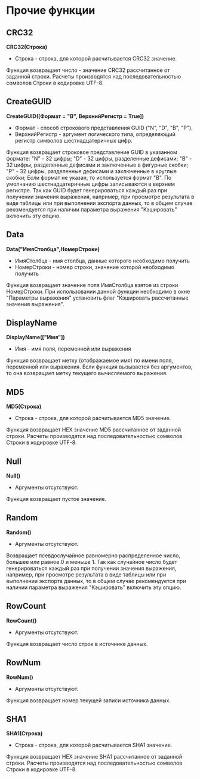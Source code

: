 ﻿# Прочие функции

## CRC32

**CRC32(Строка)**

* Строка - строка, для которой расчитывается CRC32 значение.

Функция возвращает число - значение CRC32 рассчитанное от заданной строки.
Расчеты производятся над последовательностью сомволов Строки в кодировке UTF-8.

## CreateGUID

**CreateGUID([Формат = "B", ВерхнийРегистр = True])**

* Формат - способ строкового представления GUID ("N", "D", "B", "P").
* ВерхнийРегистр - аргумент логического типа, определяющий регистр символов шестнадцатеричных цифр.

Функция возвращает строковое представление GUID в указанном формате:
  "N" - 32 цифры;
  "D" - 32 цифры, разделенные дефисами;
  "B" - 32 цифры, разделенные дефисами и заключенные в фигурные скобки;
  "P" - 32 цифры, разделенные дефисами и заключенные в круглые скобки;
Если формат не указан, то используется формат "B". По умолчанию шестнадцатеричные цифры записываются в верхнем регистре.
Так как GUID будет генерироваться каждый раз при получении значения выражения, например, при просмотре результата в виде таблицы или при выполнении экспорта данных, то в общем случае рекомендуется при наличии параметра выражения "Кэшировать" включить эту опцию.

## Data

**Data("ИмяСтолбца",НомерСтроки)**

* ИмяСтолбца - имя столбца, данные которого необходимо получить
* НомерСтроки - номер строки, значение которой необходимо получить

Функция возвращает значение поля ИмяСтолбца взятое из строки НомерСтроки.
При использовании данной функции необходимо в окне "Параметры выражения" установить флаг "Кэшировать рассчитанные значения выражения".

## DisplayName

**DisplayName(["Имя"])**

* Имя - имя поля, переменной или выражения

Функция возвращает метку (отображаемое имя) по имени поля, переменной или выражения.
Если функция вызывается без аргументов, то она возвращает метку текущего вычисляемого выражения.

## MD5

**MD5(Строка)**

* Строка - строка, для которой расчитывается MD5 значение.

Функция возвращает HEX значение MD5 рассчитанное от заданной строки.
Расчеты производятся над последовательностью сомволов Строки в кодировке UTF-8.

## Null

**Null()**

* Аргументы отсутствуют.

Функция возвращает пустое значение.

## Random

**Random()**

* Аргументы отсутствуют.

Возвращает псевдослучайное равномерно распределенное число, большее или равное 0 и меньше 1.
Так как случайное число будет генерироваться каждый раз при получении значения выражения, например, при просмотре результата в виде таблицы или при выполнении экспорта данных, то в общем случае рекомендуется при наличии параметра выражения "Кэшировать" включить эту опцию.

## RowCount

**RowCount()**

* Аргументы отсутствуют.

Функция возвращает число строк в источнике данных.

## RowNum

**RowNum()**

* Аргументы отсутствуют.

Функция возвращает номер текущей записи источника данных.

## SHA1

**SHA1(Строка)**

* Строка - строка, для которой расчитывается SHA1 значение.

Функция возвращает HEX значение SHA1 рассчитанное от заданной строки.
Расчеты производятся над последовательностью сомволов Строки в кодировке UTF-8.
